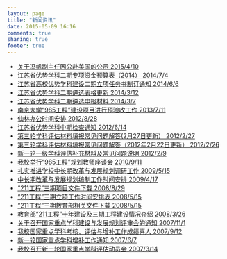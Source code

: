 ```yaml
---
layout: page
title: "新闻资讯"
date: 2015-05-09 16:16
comments: true
sharing: true
footer: true
---
```


+ [关于冯帆副主任因公赴美国的公示 2015/4/10]()
+ [江苏省优势学科二期专项资金预算表（2014） 2014/7/4]()
+ [江苏省高校优势学科建设二期立项任务书制订通知 2014/6/6]()
+ [江苏省优势学科二期遴选表格更新 2014/3/12]()
+ [江苏省优势学科二期遴选申报材料 2014/3/7]()
+ [南京大学“985工程”建设项目进行预验收工作 2013/7/11]()
+ [仙林办公时间安排 2012/8/28]()
+ [江苏省优势学科中期检查通知 2012/6/14]()
+ [第三轮学科评估材料填报常见问题解答(2月27日更新） 2012/2/27]()
+ [第三轮学科评估材料填报常见问题解答（2012年2月22日更新） 2012/2/26]()
+ [新一轮一级学科评估补充材料及常见问题说明 2012/2/9]()
+ [我校举行“985工程”规划教师座谈会 2010/9/11]()
+ [扎实推进学校中长期改革与发展规划调研工作 2009/5/15]()
+ [中长期改革与发展规划编制工作时间安排 2009/4/17]()
+ [“211工程”三期项目文件下载 2008/8/29]()
+ [“211工程”三期立项工作时间安排表 2008/5/15]()
+ [“211工程”三期教育部相关文件下载 2008/5/15]()
+ [教育部“211工程”十年建设及三期工程建设情况介绍 2008/3/26]()
+ [关于召开国家重点学科建设与发展规划评审会的通知 2007/11/1]()
+ [我校国家重点学科考核、评估与增补工作成绩喜人 2007/9/12]()
+ [新一轮国家重点学科增补工作通知  2007/6/7]()
+ [我校召开新一轮国家重点学科评估动员会 2007/3/14]()